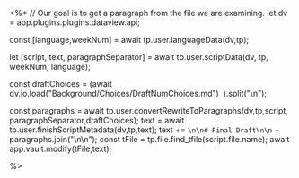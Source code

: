 <%*
// Our goal is to get a paragraph from the file we are examining. 
let dv = app.plugins.plugins.dataview.api;

const [language,weekNum] = await tp.user.languageData(dv,tp);

let [script, text, paragraphSeparator] = await tp.user.scriptData(dv, tp, weekNum, language);

const draftChoices = (await dv.io.load("Background/Choices/DraftNumChoices.md")  ).split("\n");

const paragraphs = await tp.user.convertRewriteToParagraphs(dv,tp,script, paragraphSeparator,draftChoices);
text = await tp.user.finishScriptMetadata(dv,tp,text);
text += `\n\n# Final Draft\n\n` + paragraphs.join("\n\n");
const tFile = tp.file.find_tfile(script.file.name);
await app.vault.modify(tFile,text);

%>